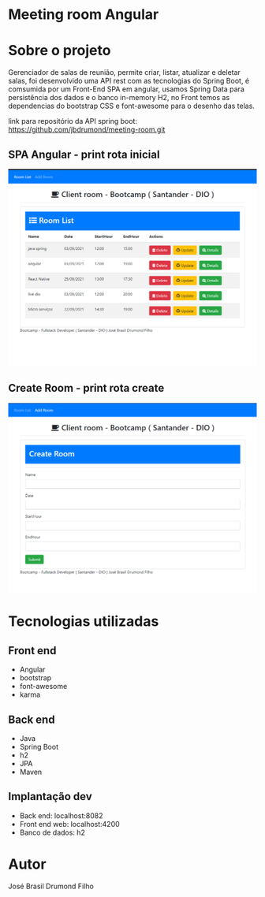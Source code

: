 # Meeting room Angular 

# Sobre o projeto

Gerenciador de salas de reunião, permite criar, listar, atualizar e deletar salas, foi desenvolvido uma API rest com as tecnologias do Spring Boot, é comsumida por um Front-End SPA em angular, usamos Spring Data para persistência dos dados e o banco in-memory H2, no Front temos as dependencias do bootstrap CSS e font-awesome para o desenho das telas. 

link para repositório da API spring boot:
<https://github.com/jbdrumond/meeting-room.git>


## SPA Angular - print rota inicial 
![Web 1](https://github.com/jbdrumond/assets/blob/1aa063a110eec4d7bff970f8b5492a7968672c53/list%20room.png)

## Create Room - print rota create 
![Web 2](https://github.com/jbdrumond/assets/blob/1aa063a110eec4d7bff970f8b5492a7968672c53/create%20room.png) 




# Tecnologias utilizadas
## Front end
- Angular 
- bootstrap
- font-awesome
- karma 

## Back end
- Java
- Spring Boot
- h2 
- JPA 
- Maven 


## Implantação dev
- Back end: localhost:8082
- Front end web: localhost:4200
- Banco de dados: h2 



# Autor

José Brasil Drumond Filho





